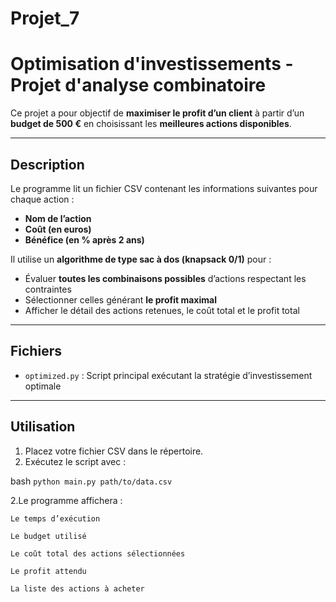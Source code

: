 # Projet_7

# Optimisation d'investissements - Projet d'analyse combinatoire

Ce projet a pour objectif de **maximiser le profit d’un client** à partir d’un **budget de 500 €** en choisissant les **meilleures actions disponibles**.

---

## Description

Le programme lit un fichier CSV contenant les informations suivantes pour chaque action :
- **Nom de l’action**
- **Coût (en euros)**
- **Bénéfice (en % après 2 ans)**

Il utilise un **algorithme de type sac à dos (knapsack 0/1)** pour :
- Évaluer **toutes les combinaisons possibles** d’actions respectant les contraintes
- Sélectionner celles générant **le profit maximal**
- Afficher le détail des actions retenues, le coût total et le profit total

---

## Fichiers

- `optimized.py` : Script principal exécutant la stratégie d’investissement optimale


---

## Utilisation

1. Placez votre fichier CSV dans le répertoire.
2. Exécutez le script avec :

bash
`python main.py path/to/data.csv`


2.Le programme affichera :

    Le temps d’exécution

    Le budget utilisé

    Le coût total des actions sélectionnées

    Le profit attendu

    La liste des actions à acheter

